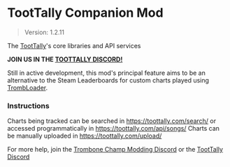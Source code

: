 # TootTally Companion Mod

> Version: 1.2.11

The [TootTally](https://toottally.com/)'s core libraries and API services

**JOIN US IN THE [TOOTTALLY DISCORD!](https://discord.gg/9jQmVEDVTp)**

Still in active development, this mod's principal feature aims to be an alternative to the Steam Leaderboards for custom charts played using [TrombLoader](https://github.com/tc-mods/TrombLoader).

### Instructions

Charts being tracked can be searched in https://toottally.com/search/ or accessed programmatically in https://toottally.com/api/songs/
Charts can be manually uploaded in https://toottally.com/upload/

For more help, join the [Trombone Champ Modding Discord](https://discord.gg/KVzKRsbetJ) or the [TootTally Discord](https://discord.gg/9jQmVEDVTp)
